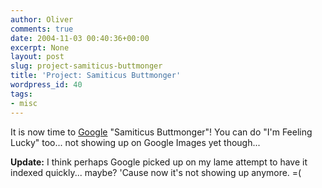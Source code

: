 ```yaml
---
author: Oliver
comments: true
date: 2004-11-03 00:40:36+00:00
excerpt: None
layout: post
slug: project-samiticus-buttmonger
title: 'Project: Samiticus Buttmonger'
wordpress_id: 40
tags:
- misc
---
```


It is now time to <a href="http://www.google.com">Google</a> "Samiticus Buttmonger"!  You can do "I'm Feeling Lucky" too... not showing up on Google Images yet though...

<b>Update:</b> I think perhaps Google picked up on my lame attempt to have it indexed quickly... maybe? 'Cause now it's not showing up anymore. =(